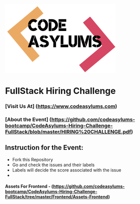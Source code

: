 ![CodeAsylums Logo](/logo.png)

# **FullStack Hiring Challenge**

### [Visit Us At] (https://www.codeasylums.com)

### [About the Event] (https://github.com/codeasylums-bootcamp/CodeAsylums-Hiring-Challenge-FullStack/blob/master/HIRING%20CHALLENGE.pdf)

## Instruction for the Event:
- Fork this Repository 
- Go and check the issues and their labels
- Labels will decide the score associated with the issue
- 

#### Assets For Frontend - (https://github.com/codeasylums-bootcamp/CodeAsylums-Hiring-Challenge-FullStack/tree/master/Frontend/Assets-Frontend)


